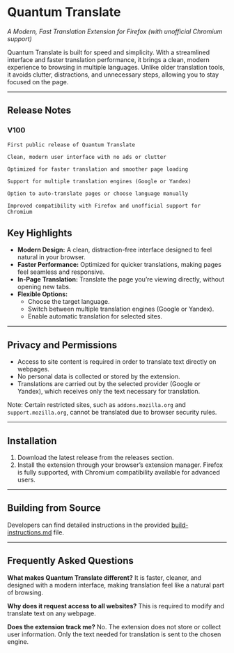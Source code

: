 # Quantum Translate

*A Modern, Fast Translation Extension for Firefox (with unofficial Chromium support)*

Quantum Translate is built for speed and simplicity. With a streamlined interface and faster translation performance, it brings a clean, modern experience to browsing in multiple languages. Unlike older translation tools, it avoids clutter, distractions, and unnecessary steps, allowing you to stay focused on the page.

***

## Release Notes
   ### V100 

    First public release of Quantum Translate

    Clean, modern user interface with no ads or clutter

    Optimized for faster translation and smoother page loading

    Support for multiple translation engines (Google or Yandex)

    Option to auto‑translate pages or choose language manually

    Improved compatibility with Firefox and unofficial support for Chromium

## Key Highlights

- **Modern Design:** A clean, distraction-free interface designed to feel natural in your browser.
- **Faster Performance:** Optimized for quicker translations, making pages feel seamless and responsive.
- **In-Page Translation:** Translate the page you’re viewing directly, without opening new tabs.
- **Flexible Options:**
    - Choose the target language.
    - Switch between multiple translation engines (Google or Yandex).
    - Enable automatic translation for selected sites.

***

## Privacy and Permissions

- Access to site content is required in order to translate text directly on webpages.
- No personal data is collected or stored by the extension.
- Translations are carried out by the selected provider (Google or Yandex), which receives only the text necessary for translation.

Note: Certain restricted sites, such as `addons.mozilla.org` and `support.mozilla.org`, cannot be translated due to browser security rules.

***

## Installation

1. Download the latest release from the releases section.
2. Install the extension through your browser’s extension manager. Firefox is fully supported, with Chromium compatibility available for advanced users.

***

## Building from Source

Developers can find detailed instructions in the provided [build-instructions.md](build-instructions.md) file.

***

## Frequently Asked Questions

**What makes Quantum Translate different?**
It is faster, cleaner, and designed with a modern interface, making translation feel like a natural part of browsing.

**Why does it request access to all websites?**
This is required to modify and translate text on any webpage.

**Does the extension track me?**
No. The extension does not store or collect user information. Only the text needed for translation is sent to the chosen engine.

